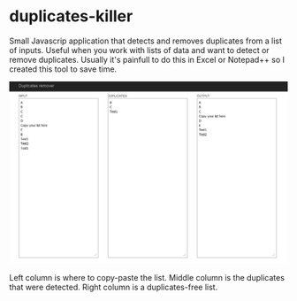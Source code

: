 duplicates-killer
=================

Small Javascrip application that detects and removes duplicates from a list of inputs.
Useful when you work with lists of data and want to detect or remove duplicates.
Usually it's painfull to do this in Excel or Notepad++ so I created this tool to save time.

![alt tag](https://github.com/Ren0/duplicates-killer/blob/master/screenshot.png)

Left column is where to copy-paste the list.
Middle column is the duplicates that were detected.
Right column is a duplicates-free list.
